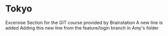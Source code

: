 # Tokyo
Excersise Section for the GIT course provided by Brainstation
A new line is added
Adding this new line from the feature/login branch in Amy's folder
